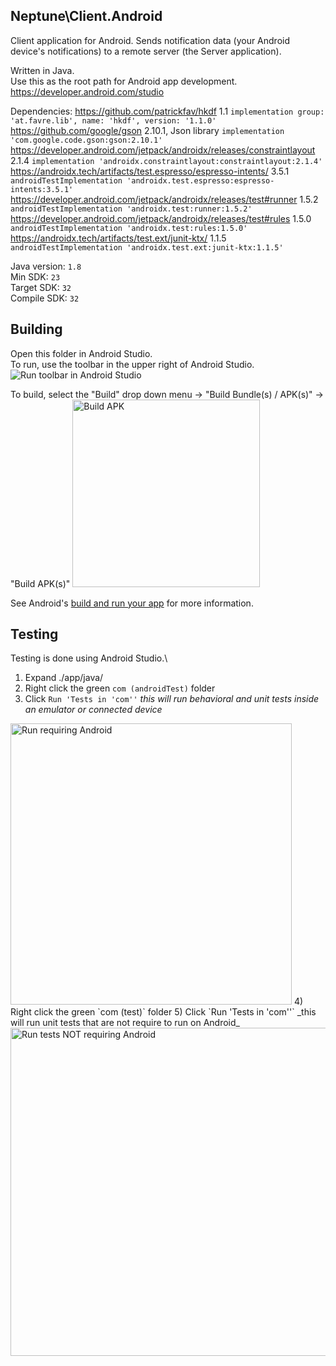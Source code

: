 ## Neptune\Client.Android


Client application for Android. Sends notification data (your Android device's notifications) to a remote server (the Server application).

Written in Java.\
Use this as the root path for Android app development.\
https://developer.android.com/studio



Dependencies:
    https://github.com/patrickfav/hkdf 1.1 `implementation group: 'at.favre.lib', name: 'hkdf', version: '1.1.0'`\
    https://github.com/google/gson 2.10.1, Json library `implementation 'com.google.code.gson:gson:2.10.1'`\
    https://developer.android.com/jetpack/androidx/releases/constraintlayout 2.1.4 `implementation 'androidx.constraintlayout:constraintlayout:2.1.4'`\
    https://androidx.tech/artifacts/test.espresso/espresso-intents/ 3.5.1 `androidTestImplementation 'androidx.test.espresso:espresso-intents:3.5.1'`\
    https://developer.android.com/jetpack/androidx/releases/test#runner 1.5.2 `androidTestImplementation 'androidx.test:runner:1.5.2'`\
    https://developer.android.com/jetpack/androidx/releases/test#rules 1.5.0 `androidTestImplementation 'androidx.test:rules:1.5.0'`\
    https://androidx.tech/artifacts/test.ext/junit-ktx/ 1.1.5 `androidTestImplementation 'androidx.test.ext:junit-ktx:1.1.5'`


Java version: `1.8`\
Min SDK: `23`\
Target SDK: `32`\
Compile SDK: `32`



## Building
Open this folder in Android Studio.\
To run, use the toolbar in the upper right of Android Studio.
![Run toolbar in Android Studio](https://user-images.githubusercontent.com/55852895/215352099-f91de393-1ddc-4030-92d1-1a388fe3f01b.png)


To build, select the "Build" drop down menu -> "Build Bundle(s) / APK(s)" -> "Build APK(s)"
<img src="https://user-images.githubusercontent.com/55852895/215352214-52a691cf-22bb-4512-94ca-f6928e4ceac2.png" height="300px" alt="Build APK"/>


See Android's [build and run your app](https://developer.android.com/studio/run) for more information.


## Testing
Testing is done using Android Studio.\
1) Expand ./app/java/
2) Right click the green `com (androidTest)` folder
3) Click `Run 'Tests in 'com''` _this will run behavioral and unit tests inside an emulator or connected device_
<img src="https://user-images.githubusercontent.com/55852895/215351718-dc7958dd-c9b7-462a-98d4-66e7d3abaab2.png" height="450px" alt="Run requiring Android"/>
4) Right click the green `com (test)` folder
5) Click `Run 'Tests in 'com''` _this will run unit tests that are not require to run on Android_
<img src="https://user-images.githubusercontent.com/55852895/215351723-1bd9a09f-d42f-4a69-adf2-ed0d28fdac6c.png" height="525px" alt="Run tests NOT requiring Android"/>
